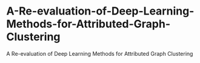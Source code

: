 # A-Re-evaluation-of-Deep-Learning-Methods-for-Attributed-Graph-Clustering
A Re-evaluation of Deep Learning Methods for Attributed Graph Clustering
